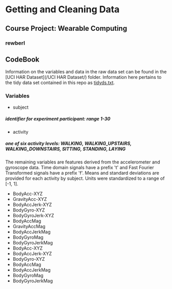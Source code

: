 # Getting and Cleaning Data
## Course Project: Wearable Computing
### rewberl

## CodeBook
Information on the variables and data in the raw data set can be found in the [UCI HAR Dataset](/UCI HAR Dataset/) folder. Information here pertains to the tidy data set contained in this repo as [tidyds.txt](tidyds.txt).

### Variables
* subject

##### identifier for experiment participant: range 1-30
* activity

##### one of six activity levels: WALKING, WALKING_UPSTAIRS, WALKING_DOWNSTAIRS, SITTING, STANDING, LAYING

The remaining variables are features derived from the accelerometer and gyroscope data. Time domain signals have a prefix 't' and Fast Fourier Transformed signals have a prefix 'f'. Means and standard deviations are provided for each activity by subject. Units were standardized to a range of [-1, 1].

* BodyAcc-XYZ
* GravityAcc-XYZ
* BodyAccJerk-XYZ
* BodyGyro-XYZ
* BodyGyroJerk-XYZ
* BodyAccMag
* GravityAccMag
* BodyAccJerkMag
* BodyGyroMag
* BodyGyroJerkMag
* BodyAcc-XYZ
* BodyAccJerk-XYZ
* BodyGyro-XYZ
* BodyAccMag
* BodyAccJerkMag
* BodyGyroMag
* BodyGyroJerkMag
